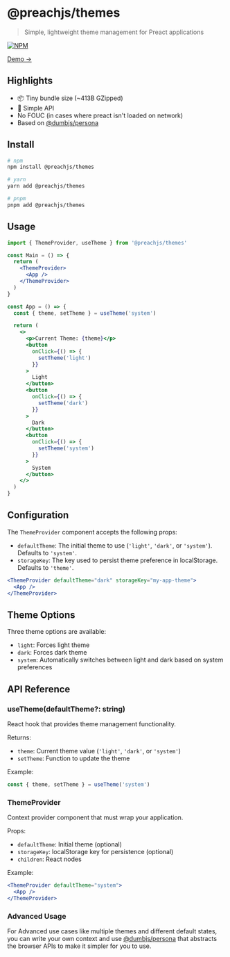 # @preachjs/themes

> Simple, lightweight theme management for Preact applications

[![NPM](https://img.shields.io/npm/v/@preachjs/themes.svg)](https://www.npmjs.com/package/@preachjs/themes)

[Demo &rarr;](https://preachjs.github.io/themes/)

## Highlights

- 📦 Tiny bundle size (~413B GZipped)
- 🤌 Simple API
- No FOUC (in cases where preact isn't loaded on network)
- Based on [@dumbjs/persona](https://github.com/dumbjs/persona)

## Install

```sh
# npm
npm install @preachjs/themes

# yarn
yarn add @preachjs/themes

# pnpm
pnpm add @preachjs/themes
```

## Usage

```jsx
import { ThemeProvider, useTheme } from '@preachjs/themes'

const Main = () => {
  return (
    <ThemeProvider>
      <App />
    </ThemeProvider>
  )
}

const App = () => {
  const { theme, setTheme } = useTheme('system')

  return (
    <>
      <p>Current Theme: {theme}</p>
      <button
        onClick={() => {
          setTheme('light')
        }}
      >
        Light
      </button>
      <button
        onClick={() => {
          setTheme('dark')
        }}
      >
        Dark
      </button>
      <button
        onClick={() => {
          setTheme('system')
        }}
      >
        System
      </button>
    </>
  )
}
```

## Configuration

The `ThemeProvider` component accepts the following props:

- `defaultTheme`: The initial theme to use (`'light'`, `'dark'`, or `'system'`).
  Defaults to `'system'`.
- `storageKey`: The key used to persist theme preference in localStorage.
  Defaults to `'theme'`.

```jsx
<ThemeProvider defaultTheme="dark" storageKey="my-app-theme">
  <App />
</ThemeProvider>
```

## Theme Options

Three theme options are available:

- `light`: Forces light theme
- `dark`: Forces dark theme
- `system`: Automatically switches between light and dark based on system
  preferences

## API Reference

### useTheme(defaultTheme?: string)

React hook that provides theme management functionality.

Returns:

- `theme`: Current theme value (`'light'`, `'dark'`, or `'system'`)
- `setTheme`: Function to update the theme

Example:

```jsx
const { theme, setTheme } = useTheme('system')
```

### ThemeProvider

Context provider component that must wrap your application.

Props:

- `defaultTheme`: Initial theme (optional)
- `storageKey`: localStorage key for persistence (optional)
- `children`: React nodes

Example:

```jsx
<ThemeProvider defaultTheme="system">
  <App />
</ThemeProvider>
```

### Advanced Usage

For Advanced use cases like multiple themes and different default states, you
can write your own context and use
[@dumbjs/persona](https://github.com/dumbjs/persona) that abstracts the browser
APIs to make it simpler for you to use.
